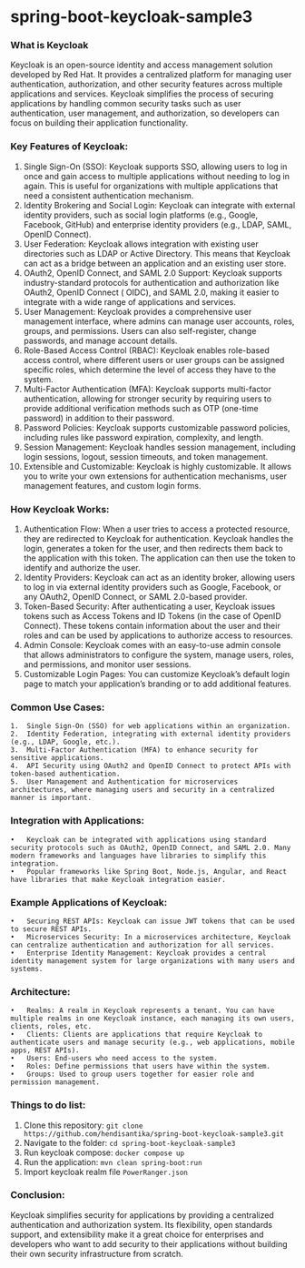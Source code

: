 # spring-boot-keycloak-sample3

### What is Keycloak

Keycloak is an open-source identity and access management solution developed by Red Hat. It provides a centralized
platform for managing user authentication, authorization, and other security features across multiple applications and
services.
Keycloak simplifies the process of securing applications by handling common security tasks such as user authentication,
user management, and authorization, so developers can focus on building their application functionality.

### Key Features of Keycloak:

1. Single Sign-On (SSO):
   Keycloak supports SSO, allowing users to log in once and gain access to multiple applications without needing to log
   in again. This is useful for organizations with multiple applications that need a consistent authentication
   mechanism.
2. Identity Brokering and Social Login:
   Keycloak can integrate with external identity providers, such as social login platforms (e.g., Google, Facebook,
   GitHub) and enterprise identity providers (e.g., LDAP, SAML, OpenID Connect).
3. User Federation:
   Keycloak allows integration with existing user directories such as LDAP or Active Directory. This means that Keycloak
   can act as a bridge between an application and an existing user store.
4. OAuth2, OpenID Connect, and SAML 2.0 Support:
   Keycloak supports industry-standard protocols for authentication and authorization like OAuth2, OpenID Connect (
   OIDC), and SAML 2.0, making it easier to integrate with a wide range of applications and services.
5. User Management:
   Keycloak provides a comprehensive user management interface, where admins can manage user accounts, roles, groups,
   and permissions. Users can also self-register, change passwords, and manage account details.
6. Role-Based Access Control (RBAC):
   Keycloak enables role-based access control, where different users or user groups can be assigned specific roles,
   which determine the level of access they have to the system.
7. Multi-Factor Authentication (MFA):
   Keycloak supports multi-factor authentication, allowing for stronger security by requiring users to provide
   additional verification methods such as OTP (one-time password) in addition to their password.
8. Password Policies:
   Keycloak supports customizable password policies, including rules like password expiration, complexity, and length.
9. Session Management:
   Keycloak handles session management, including login sessions, logout, session timeouts, and token management.
10. Extensible and Customizable:
    Keycloak is highly customizable. It allows you to write your own extensions for authentication mechanisms, user
    management features, and custom login forms.

### How Keycloak Works:

1. Authentication Flow:
   When a user tries to access a protected resource, they are redirected to Keycloak for authentication. Keycloak
   handles the login, generates a token for the user, and then redirects them back to the application with this token.
   The application can then use the token to identify and authorize the user.
2. Identity Providers:
   Keycloak can act as an identity broker, allowing users to log in via external identity providers such as Google,
   Facebook, or any OAuth2, OpenID Connect, or SAML 2.0-based provider.
3. Token-Based Security:
   After authenticating a user, Keycloak issues tokens such as Access Tokens and ID Tokens (in the case of OpenID
   Connect). These tokens contain information about the user and their roles and can be used by applications to
   authorize access to resources.
4. Admin Console:
   Keycloak comes with an easy-to-use admin console that allows administrators to configure the system, manage users,
   roles, and permissions, and monitor user sessions.
5. Customizable Login Pages:
   You can customize Keycloak’s default login page to match your application’s branding or to add additional features.

### Common Use Cases:

	1.	Single Sign-On (SSO) for web applications within an organization.
	2.	Identity Federation, integrating with external identity providers (e.g., LDAP, Google, etc.).
	3.	Multi-Factor Authentication (MFA) to enhance security for sensitive applications.
	4.	API Security using OAuth2 and OpenID Connect to protect APIs with token-based authentication.
	5.	User Management and Authentication for microservices architectures, where managing users and security in a centralized manner is important.

### Integration with Applications:

	•	Keycloak can be integrated with applications using standard security protocols such as OAuth2, OpenID Connect, and SAML 2.0. Many modern frameworks and languages have libraries to simplify this integration.
	•	Popular frameworks like Spring Boot, Node.js, Angular, and React have libraries that make Keycloak integration easier.

### Example Applications of Keycloak:

	•	Securing REST APIs: Keycloak can issue JWT tokens that can be used to secure REST APIs.
	•	Microservices Security: In a microservices architecture, Keycloak can centralize authentication and authorization for all services.
	•	Enterprise Identity Management: Keycloak provides a central identity management system for large organizations with many users and systems.

### Architecture:

	•	Realms: A realm in Keycloak represents a tenant. You can have multiple realms in one Keycloak instance, each managing its own users, clients, roles, etc.
	•	Clients: Clients are applications that require Keycloak to authenticate users and manage security (e.g., web applications, mobile apps, REST APIs).
	•	Users: End-users who need access to the system.
	•	Roles: Define permissions that users have within the system.
	•	Groups: Used to group users together for easier role and permission management.

### Things to do list:

1. Clone this repository: `git clone https://github.com/hendisantika/spring-boot-keycloak-sample3.git`
2. Navigate to the folder: `cd spring-boot-keycloak-sample3`
3. Run keycloak compose: `docker compose up`
4. Run the application: `mvn clean spring-boot:run`
5. Import keycloak realm file `PowerRanger.json`

### Conclusion:

Keycloak simplifies security for applications by providing a centralized authentication and authorization system.
Its flexibility, open standards support, and extensibility make it a great choice for enterprises and developers who
want to add security to their applications without building their own security infrastructure from scratch.
